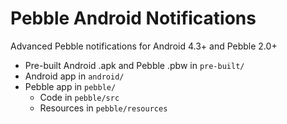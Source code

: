 Pebble Android Notifications
============================

Advanced Pebble notifications for Android 4.3+ and Pebble 2.0+

* Pre-built Android .apk and Pebble .pbw in `pre-built/`
* Android app in `android/`
* Pebble app in `pebble/`
	* Code in `pebble/src`
	* Resources in `pebble/resources`